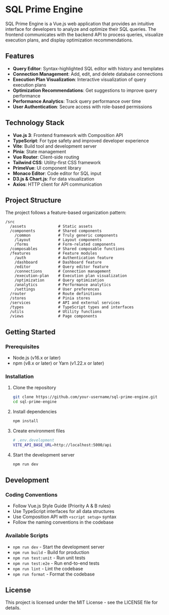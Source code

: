# SQL Prime Engine

SQL Prime Engine is a Vue.js web application that provides an intuitive interface for developers to analyze and optimize their SQL queries. The frontend communicates with the backend API to process queries, visualize execution plans, and display optimization recommendations.

## Features

- **Query Editor**: Syntax-highlighted SQL editor with history and templates
- **Connection Management**: Add, edit, and delete database connections
- **Execution Plan Visualization**: Interactive visualization of query execution plans
- **Optimization Recommendations**: Get suggestions to improve query performance
- **Performance Analytics**: Track query performance over time
- **User Authentication**: Secure access with role-based permissions

## Technology Stack

- **Vue.js 3**: Frontend framework with Composition API
- **TypeScript**: For type safety and improved developer experience
- **Vite**: Build tool and development server
- **Pinia**: State management
- **Vue Router**: Client-side routing
- **Tailwind CSS**: Utility-first CSS framework
- **PrimeVue**: UI component library
- **Monaco Editor**: Code editor for SQL input
- **D3.js & Chart.js**: For data visualization
- **Axios**: HTTP client for API communication

## Project Structure

The project follows a feature-based organization pattern:

```
/src
  /assets              # Static assets
  /components          # Shared components
    /common            # Truly generic components
    /layout            # Layout components
    /forms             # Form-related components
  /composables         # Shared composable functions
  /features            # Feature modules
    /auth              # Authentication feature
    /dashboard         # Dashboard feature
    /editor            # Query editor feature
    /connections       # Connection management
    /execution-plan    # Execution plan visualization
    /optimization      # Query optimization
    /analytics         # Performance analytics
    /settings          # User preferences
  /router              # Route definitions
  /stores              # Pinia stores
  /services            # API and external services
  /types               # TypeScript types and interfaces
  /utils               # Utility functions
  /views               # Page components
```

## Getting Started

### Prerequisites

- Node.js (v16.x or later)
- npm (v8.x or later) or Yarn (v1.22.x or later)

### Installation

1. Clone the repository
   ```bash
   git clone https://github.com/your-username/sql-prime-engine.git
   cd sql-prime-engine
   ```

2. Install dependencies
   ```bash
   npm install
   ```

3. Create environment files
   ```bash
   # .env.development
   VITE_API_BASE_URL=http://localhost:5000/api
   ```

4. Start the development server
   ```bash
   npm run dev
   ```

## Development

### Coding Conventions

- Follow Vue.js Style Guide (Priority A & B rules)
- Use TypeScript interfaces for all data structures
- Use Composition API with `<script setup>` syntax
- Follow the naming conventions in the codebase

### Available Scripts

- `npm run dev` - Start the development server
- `npm run build` - Build for production
- `npm run test:unit` - Run unit tests
- `npm run test:e2e` - Run end-to-end tests
- `npm run lint` - Lint the codebase
- `npm run format` - Format the codebase

## License

This project is licensed under the MIT License - see the LICENSE file for details.
